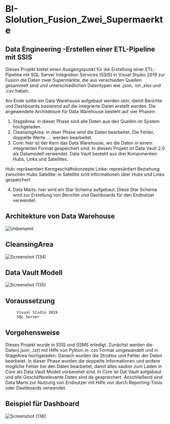 # BI-Slolution_Fusion_Zwei_Supermaerkte

Data Engineering  -Erstellen einer ETL-Pipeline mit SSIS
------------------------------------------------------
Dieses Projekt bietet einen Ausgangspunkt für die Erstellung einer ETL-Pipeline mit SQL Server Integration Services (SSIS) 
in Visual Studio 2019 zur Fusion die Daten zwei Supermärkte, die aus verschieden Quellen gesammelt sind und unterschiedlichen Datentypen wie
.json, .txt ,xlsx und .csv haben.  

Am Ende sollte ein Data Warehouse aufgebaut werden sein, damit Berichte und Dashboards basierend auf die integrierte Daten erstellt werden. 
Die angewendete Architekture für Data Warehouse besteht auf vier Phasen: 

1. StageArea: in dieser Phase sind alle Daten aus den Quellen im System hochgeladen.
2. CleansingArea: in diser Phase wird die Daten bearbeitet. Die Fehler, doppelte Werte .... werden bearbeitet.
3. Core: hier ist der Kern das Data Warehouse, wo die Daten in einem integrierten Format gespeichert sind. In diesem Projekt ist Data Vault 2.0 als Datamodell verwendet. Data Vault besteht aus drei Komponenten: Hubs, Links und Satellites.

Hub:  repräsentiert Kerngeschäftskonzepte
Linke: represäntiert Beziehung zwischen Hubs
Satellite: in Satellite sind Informationen über Hubs und Links gespeichert

4. Data Marts: hier wird ein Star Schema aufgebaut. Diese Star Schema wird zur Erstellung von Berichtn und Dashboards für den Endnutzer verwendet.



 Architekture von Data Warehouse
----------------------------------------------------
 
![Unbenannt](https://user-images.githubusercontent.com/116841480/206168137-11f11bc8-262b-4a06-9bdb-c5ce2be56724.PNG)



CleansingArea 
----------------------------------------------------------

![Screenshot (134)](https://user-images.githubusercontent.com/116841480/206174638-4aff04ab-f6ec-4c94-ae2e-a0df015aaebc.png)


Data Vault Modell
-----------------------------------------------------------------
![Screenshot (135)](https://user-images.githubusercontent.com/116841480/206174762-a57cb74d-2178-4eb4-b2de-2fc8f695982b.png)


Voraussetzung
---------------------------------------------------------------------
         Visual Studio 2019               
         SQL Server
        
Vorgehensweise
----------------------------------------------------------------------
Dieses Projekt wurde in SSIS und SSMS erledigt. Zunächst werden die Daten(.json, .txt) mit Hilfe von Python in .csv Format umgewandelt und in StageArea hochgeladen. Danach wurden die Struktur und Fehler der Daten bearbeiet. In dieser Phase wurden die doppelte Informationen und andere mögliche Fehler bei den Daten bearbeitet, damit alles sauber zum Laden in Core als Data Vault Modell vorbereitet sind. 
In Core ist Dat Vault aufgebaut und alle Geschäftsrelevante Daten sind da gespreichert. Anschließend sind Data Marts zur Nutzung von Endnutzer mit Hilfe von  durch Reporting-Tools oder Dashboards verwendet. 


Beispiel für Dashboard
-------------------------------------------------------------------------
![Screenshot (136)](https://user-images.githubusercontent.com/116841480/206181131-750c384c-3a8f-4983-bb07-29d2466c08c5.png)







